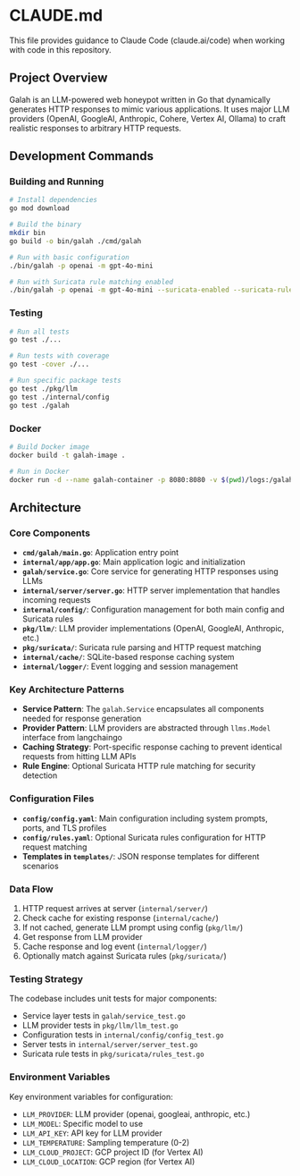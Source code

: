# CLAUDE.md

This file provides guidance to Claude Code (claude.ai/code) when working with code in this repository.

## Project Overview

Galah is an LLM-powered web honeypot written in Go that dynamically generates HTTP responses to mimic various applications. It uses major LLM providers (OpenAI, GoogleAI, Anthropic, Cohere, Vertex AI, Ollama) to craft realistic responses to arbitrary HTTP requests.

## Development Commands

### Building and Running
```bash
# Install dependencies
go mod download

# Build the binary
mkdir bin
go build -o bin/galah ./cmd/galah

# Run with basic configuration
./bin/galah -p openai -m gpt-4o-mini

# Run with Suricata rule matching enabled
./bin/galah -p openai -m gpt-4o-mini --suricata-enabled --suricata-rules-dir rules
```

### Testing
```bash
# Run all tests
go test ./...

# Run tests with coverage
go test -cover ./...

# Run specific package tests
go test ./pkg/llm
go test ./internal/config
go test ./galah
```

### Docker
```bash
# Build Docker image
docker build -t galah-image .

# Run in Docker
docker run -d --name galah-container -p 8080:8080 -v $(pwd)/logs:/galah/logs -e LLM_API_KEY galah-image -o logs/galah.json -p openai -m gpt-4o-mini
```

## Architecture

### Core Components

- **`cmd/galah/main.go`**: Application entry point
- **`internal/app/app.go`**: Main application logic and initialization
- **`galah/service.go`**: Core service for generating HTTP responses using LLMs
- **`internal/server/server.go`**: HTTP server implementation that handles incoming requests
- **`internal/config/`**: Configuration management for both main config and Suricata rules
- **`pkg/llm/`**: LLM provider implementations (OpenAI, GoogleAI, Anthropic, etc.)
- **`pkg/suricata/`**: Suricata rule parsing and HTTP request matching
- **`internal/cache/`**: SQLite-based response caching system
- **`internal/logger/`**: Event logging and session management

### Key Architecture Patterns

- **Service Pattern**: The `galah.Service` encapsulates all components needed for response generation
- **Provider Pattern**: LLM providers are abstracted through `llms.Model` interface from langchaingo
- **Caching Strategy**: Port-specific response caching to prevent identical requests from hitting LLM APIs
- **Rule Engine**: Optional Suricata HTTP rule matching for security detection

### Configuration Files

- **`config/config.yaml`**: Main configuration including system prompts, ports, and TLS profiles
- **`config/rules.yaml`**: Optional Suricata rules configuration for HTTP request matching
- **Templates in `templates/`**: JSON response templates for different scenarios

### Data Flow

1. HTTP request arrives at server (`internal/server/`)
2. Check cache for existing response (`internal/cache/`)
3. If not cached, generate LLM prompt using config (`pkg/llm/`)
4. Get response from LLM provider
5. Cache response and log event (`internal/logger/`)
6. Optionally match against Suricata rules (`pkg/suricata/`)

### Testing Strategy

The codebase includes unit tests for major components:
- Service layer tests in `galah/service_test.go`
- LLM provider tests in `pkg/llm/llm_test.go`
- Configuration tests in `internal/config/config_test.go`
- Server tests in `internal/server/server_test.go`
- Suricata rule tests in `pkg/suricata/rules_test.go`

### Environment Variables

Key environment variables for configuration:
- `LLM_PROVIDER`: LLM provider (openai, googleai, anthropic, etc.)
- `LLM_MODEL`: Specific model to use
- `LLM_API_KEY`: API key for LLM provider
- `LLM_TEMPERATURE`: Sampling temperature (0-2)
- `LLM_CLOUD_PROJECT`: GCP project ID (for Vertex AI)
- `LLM_CLOUD_LOCATION`: GCP region (for Vertex AI)